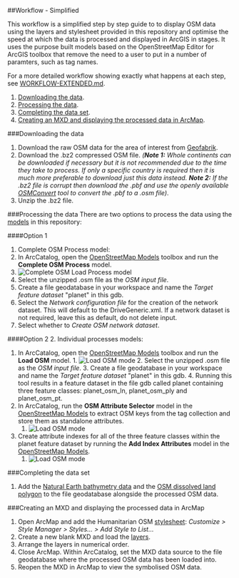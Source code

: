 ##Workflow - Simplified

This workflow is a simplified step by step guide to to display OSM data using the layers and stylesheet provided in this repository and optimise the speed at which the data is processed and displayed in ArcGIS in stages. It uses the purpose built models based on the OpenStreetMap Editor for ArcGIS toolbox that remove the need to a user to put in a number of paramters, such as tag names.

For a more detailed workflow showing exactly what happens at each step, see [WORKFLOW-EXTENDED.md](https://github.com/GASCUK/OpenStreetMap-ArcGIS/blob/master/WORKFLOW-EXTENDED.md).

1. [Downloading the data](https://github.com/GASCUK/OpenStreetMap-ArcGIS/blob/master/Resources/WORKFLOW-SIMPLIFIED.md#downloading-the-data).
2. [Processing the data](https://github.com/GASCUK/OpenStreetMap-ArcGIS/blob/master/Resources/WORKFLOW-SIMPLIFIED.md#processing-the-data).
3. [Completing the data set](https://github.com/GASCUK/OpenStreetMap-ArcGIS/blob/master/Resources/WORKFLOW-SIMPLIFIED.md#completing-the-data-set).
3. [Creating an MXD and displaying the processed data in ArcMap](https://github.com/GASCUK/OpenStreetMap-ArcGIS/blob/master/Resources/WORKFLOW-SIMPLIFIED.md#creating-an-mxd-and-displaying-the-processed-data-in-arcmap).

###Downloading the data

1. Download the raw OSM data for the area of interest from [Geofabrik](http://download.geofabrik.de/). 
 1. Download the .bz2 compressed OSM file. _(**Note 1:** Whole continents can be downloaded if necessary but it is not recommended due to the time they take to process. If only a specific country is required then it is much more preferable to download just this data instead. **Note 2:** If the .bz2 file is corrupt then download the .pbf and use the openly available [OSMConvert](http://wiki.openstreetmap.org/wiki/Osmconvert) tool to convert the .pbf to a .osm file)_.
 2. Unzip the .bz2 file.

###Processing the data
There are two options to process the data using the [models](https://github.com/GASCUK/OpenStreetMap-ArcGIS/tree/master/Models) in this repository:

####Option 1
1. Complete OSM Process model:
  1. In ArcCatalog, open the [OpenStreetMap Models](https://github.com/GASCUK/OpenStreetMap-ArcGIS/tree/master/Models) toolbox and run the **Complete OSM Process** model.
  2. ![Complete OSM Load Process model](https://raw.githubusercontent.com/GASCUK/OpenStreetMap-ArcGIS/master/Images/CompleteOSMLoadProcess.png)
  3. Select the unzipped .osm file as the *OSM input file*.
  4. Create a file geodatabase in your workspace and name the *Target feature dataset* "planet" in this gdb.
  5. Select the *Network configuration file* for the creation of the network dataset. This will default to the DriveGeneric.xml. If a network dataset is not required, leave this as default, do not delete input.
  6. Select whether to *Create OSM network dataset*.

####Option 2
2. Individual processes models:
  1. In ArcCatalog, open the [OpenStreetMap Models](https://github.com/GASCUK/OpenStreetMap-ArcGIS/tree/master/Models) toolbox and run the **Load OSM** model.
    1. ![Load OSM mode](https://raw.githubusercontent.com/GASCUK/OpenStreetMap-ArcGIS/master/Images/LoadOSMFileModel.png)
    2. Select the unzipped .osm file as the *OSM input file*.
    3. Create a file geodatabase in your workspace and name the *Target feature dataset* "planet" in this gdb.
    4. Running this tool results in a feature dataset in the file gdb called planet containing three feature classes: planet_osm_ln, planet_osm_ply and planet_osm_pt.
 2. In ArcCatalog, run the **OSM Attribute Selector** model in the [OpenStreetMap Models](https://github.com/GASCUK/OpenStreetMap-ArcGIS/tree/master/Models) to extract OSM keys from the tag collection and store them as standalone attributes.
    1. ![Load OSM mode](https://raw.githubusercontent.com/GASCUK/OpenStreetMap-ArcGIS/master/Images/OSMAttributeSelectorModel.png)
 3. Create attribute indexes for all of the three feature classes within the planet feature dataset by running the **Add Index Attributes** model in the [OpenStreetMap Models](https://github.com/GASCUK/OpenStreetMap-ArcGIS/tree/master/Models).
    1. ![Load OSM mode](https://raw.githubusercontent.com/GASCUK/OpenStreetMap-ArcGIS/master/Images/AddOSMAttributeIndexesModel.png)

###Completing the data set
1. Add the [Natural Earth bathymetry data](https://github.com/GASCUK/OpenStreetMap-ArcGIS/blob/master/Data/README.md) and the [OSM dissolved land polygon](https://github.com/GASCUK/OpenStreetMap-ArcGIS/blob/master/Data/README.md) to the file geodatabase alongside the processed OSM data.

###Creating an MXD and displaying the processed data in ArcMap
1. Open ArcMap and add the Humanitarian OSM [stylesheet](https://github.com/GASCUK/OpenStreetMap-ArcGIS/tree/master/Styles): *Customize > Style Manager > Styles... > Add Style to List...*
2. Create a new blank MXD and load the [layers](https://github.com/GASCUK/OpenStreetMap-ArcGIS/tree/master/Layers).
3. Arrange the layers in numerical order.
4. Close ArcMap. Within ArcCatalog, set the MXD data source to the file geodatabase where the processed OSM data has been loaded into.
5. Reopen the MXD in ArcMap to view the symbolised OSM data.
